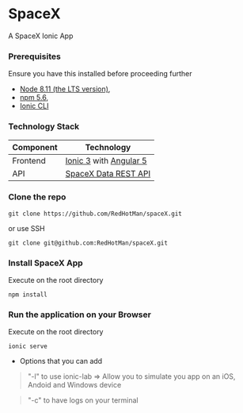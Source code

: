 # SpaceX
A SpaceX Ionic App

### Prerequisites
Ensure you have this installed before proceeding further
- [Node 8.11 (the LTS version)](https://nodejs.org/en/),  
- [npm 5.6](https://www.npmjs.com/get-npm),   
- [Ionic CLI](https://ionicframework.com/getting-started)


### Technology Stack
Component         | Technology
---               | ---
Frontend          | [Ionic 3](https://ionicframework.com) with [Angular 5](https://angular.io/)
API| [SpaceX Data REST API](https://firebase.google.com/)

### Clone the repo
```
git clone https://github.com/RedHotMan/spaceX.git
```
or use SSH

```
git clone git@github.com:RedHotMan/spaceX.git
```

### Install SpaceX App
Execute on the root directory
```
npm install
```

### Run the application on your Browser
Execute on the root directory
```
ionic serve
```
- Options that you can add 

> "-l" to use ionic-lab => Allow you to simulate you app on an iOS, Andoid and Windows device

> "-c" to have logs on your terminal
